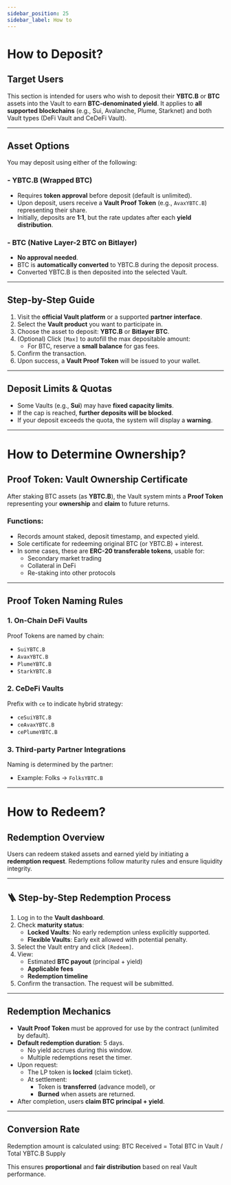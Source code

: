 ```yaml
---
sidebar_position: 25
sidebar_label: How to
---
```


# How to Deposit?

##  Target Users
This section is intended for users who wish to deposit their **YBTC.B** or **BTC** assets into the Vault to earn **BTC-denominated yield**. It applies to **all supported blockchains** (e.g., Sui, Avalanche, Plume, Starknet) and both Vault types (DeFi Vault and CeDeFi Vault).

---

##  Asset Options

You may deposit using either of the following:

### - YBTC.B (Wrapped BTC)
- Requires **token approval** before deposit (default is unlimited).
- Upon deposit, users receive a **Vault Proof Token** (e.g., `AvaxYBTC.B`) representing their share.
- Initially, deposits are **1:1**, but the rate updates after each **yield distribution**.

### - BTC (Native Layer-2 BTC on Bitlayer)
- **No approval needed**.
- BTC is **automatically converted** to YBTC.B during the deposit process.
- Converted YBTC.B is then deposited into the selected Vault.

---

##  Step-by-Step Guide

1. Visit the **official Vault platform** or a supported **partner interface**.
2. Select the **Vault product** you want to participate in.
3. Choose the asset to deposit: **YBTC.B** or **Bitlayer BTC**.
4. (Optional) Click `[Max]` to autofill the max depositable amount:
   - For BTC, reserve a **small balance** for gas fees.
5. Confirm the transaction.
6. Upon success, a **Vault Proof Token** will be issued to your wallet.

---

##  Deposit Limits & Quotas

- Some Vaults (e.g., **Sui**) may have **fixed capacity limits**.
- If the cap is reached, **further deposits will be blocked**.
- If your deposit exceeds the quota, the system will display a **warning**.

---

# How to Determine Ownership?

##  Proof Token: Vault Ownership Certificate

After staking BTC assets (as **YBTC.B**), the Vault system mints a **Proof Token** representing your **ownership** and **claim** to future returns.

###  Functions:
- Records amount staked, deposit timestamp, and expected yield.
- Sole certificate for redeeming original BTC (or YBTC.B) + interest.
- In some cases, these are **ERC-20 transferable tokens**, usable for:
  - Secondary market trading
  - Collateral in DeFi
  - Re-staking into other protocols

---

##  Proof Token Naming Rules

### 1. **On-Chain DeFi Vaults**
Proof Tokens are named by chain:
- `SuiYBTC.B`
- `AvaxYBTC.B`
- `PlumeYBTC.B`
- `StarkYBTC.B`

### 2. **CeDeFi Vaults**
Prefix with `ce` to indicate hybrid strategy:
- `ceSuiYBTC.B`
- `ceAvaxYBTC.B`
- `cePlumeYBTC.B`

### 3. **Third-party Partner Integrations**
Naming is determined by the partner:
- Example: Folks → `FolksYBTC.B`

---

# How to Redeem?

##  Redemption Overview

Users can redeem staked assets and earned yield by initiating a **redemption request**. Redemptions follow maturity rules and ensure liquidity integrity.

---

## 🪜 Step-by-Step Redemption Process

1. Log in to the **Vault dashboard**.
2. Check **maturity status**:
   - **Locked Vaults**: No early redemption unless explicitly supported.
   - **Flexible Vaults**: Early exit allowed with potential penalty.
3. Select the Vault entry and click `[Redeem]`.
4. View:
   - Estimated **BTC payout** (principal + yield)
   - **Applicable fees**
   - **Redemption timeline**
5. Confirm the transaction. The request will be submitted.

---

##  Redemption Mechanics

- **Vault Proof Token** must be approved for use by the contract (unlimited by default).
- **Default redemption duration**: 5 days.
  - No yield accrues during this window.
  - Multiple redemptions reset the timer.
- Upon request:
  - The LP token is **locked** (claim ticket).
  - At settlement:
    - Token is **transferred** (advance model), or
    - **Burned** when assets are returned.
- After completion, users **claim BTC principal + yield**.

---

##  Conversion Rate

Redemption amount is calculated using:
BTC Received = Total BTC in Vault / Total YBTC.B Supply

This ensures **proportional** and **fair distribution** based on real Vault performance.